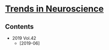 <!--
Filename: 	note.md
Project: 	/Users/shume/Developer/abst/TrendsNeurosci
Author: 	shumez <https://github.com/shumez>
Created: 	2019-06-21 21:13:6
Modified: 	2019-06-23 16:55:18
-----
Copyright (c) 2019 shumez
-->

# [Trends in Neuroscience]

## Contents

- 2019 Vol.42
    - [2019-06]


##
[Trends in Neuroscience]: https://www.cell.com/trends/neurosciences/archive
<!-- toc -->

<!-- ref -->

<!-- fig -->

<!-- term -->

<style type="text/css">
	img{width: 51%; float: right;}
</style>